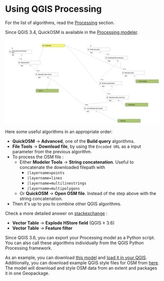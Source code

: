 # Using QGIS Processing

For the list of algorithms, read the [Processing](./processing/) section.

Since QGIS 3.4, QuickOSM is available in the
[Processing modeler](https://docs.qgis.org/latest/en/docs/user_manual/processing/modeler.html).

![QGIS Model](../media/model.png)

Here some useful algorithms in an appropriate order:

* **QuickOSM** → **Advanced**, one of the **Build query** algorithms.
* **File Tools** → **Download file**, by using the `Encoded URL` as a input parameter from the previous algorithm.
* To process the OSM file : 
    * Either **Modeler Tools** → **String concatenation**.
    Useful to concatenate the downloaded filepath with
      * `|layername=points`
      * `|layername=lines`
      * `|layername=multilinestrings`
      * `|layername=multipolygons`
    * Or **QuickOSM** → **Open OSM file**. Instead of the step above with the string concatenation.
* Then it's up to you to combine other QGIS algorithms.

Check a more detailed answer on [stackexchange](https://gis.stackexchange.com/a/313360/24505) :

* **Vector Table** → **Explode HStore field** (QGIS ≥ 3.6)
* **Vector Table** → **Feature filter**

Since QGIS 3.6, you can export your Processing model as a Python script. You can
also call these algorithms individually from the QGIS Python Processing framework.

As an example, you can download [this model](https://github.com/3liz/QuickOSM/blob/master/QuickOSM/resources/model/osm_download_style.model3) and
[load it in your QGIS](https://docs.qgis.org/latest/en/docs/user_manual/processing/modeler.html#saving-and-loading-models).
Additionally, you can download example QGIS style files for OSM from [here](https://github.com/anitagraser/QGIS-resources/tree/master/qgis2/osm_spatialite).
The model will download and style OSM data from an extent and packages it in one Geopackage.
